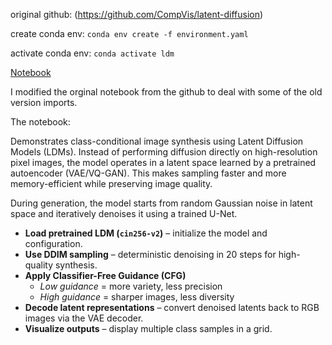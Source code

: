 original github: (https://github.com/CompVis/latent-diffusion)

create conda env: ``` conda env create -f environment.yaml ```

activate conda env: ``` conda activate ldm ``` 


[Notebook](latent_imagenet_diffusion_modified.ipynb)

I modified the orginal notebook from the github to deal with some of the old version imports. 

The notebook:

Demonstrates class-conditional image synthesis using Latent Diffusion Models (LDMs).
Instead of performing diffusion directly on high-resolution pixel images, the model operates in a latent space learned by a pretrained autoencoder (VAE/VQ-GAN). This makes sampling faster and more memory-efficient while preserving image quality.

During generation, the model starts from random Gaussian noise in latent space and iteratively denoises it using a trained U-Net.

- **Load pretrained LDM (`cin256-v2`)** – initialize the model and configuration.
- **Use DDIM sampling** – deterministic denoising in 20 steps for high-quality synthesis.
- **Apply Classifier-Free Guidance (CFG)**  
  - *Low guidance*  = more variety, less precision  
  - *High guidance* = sharper images, less diversity
- **Decode latent representations** – convert denoised latents back to RGB images via the VAE decoder.
- **Visualize outputs** – display multiple class samples in a grid.